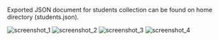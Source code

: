Exported JSON document for students collection can be found on home directory (students.json).



![screenshot_1](https://user-images.githubusercontent.com/40207646/118896127-1bd9d800-b8cd-11eb-9b60-1f73871bc520.PNG)
![screenshot_2](https://user-images.githubusercontent.com/40207646/118896124-1aa8ab00-b8cd-11eb-868a-f8b8a6878a8a.PNG)
![screenshot_3](https://user-images.githubusercontent.com/40207646/118896126-1b414180-b8cd-11eb-9820-8db4a6992d0f.PNG)
![screenshot_4](https://user-images.githubusercontent.com/40207646/118901385-c0154c00-b8d8-11eb-9543-23e0b9b94f92.PNG)
